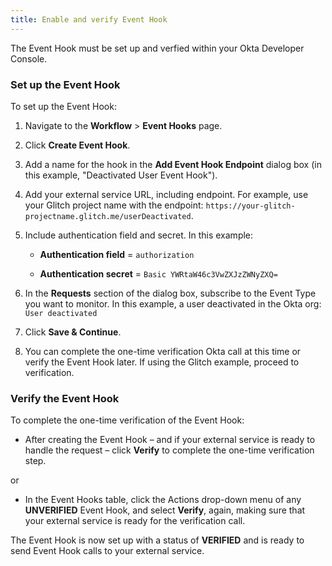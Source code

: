 ```yaml
---
title: Enable and verify Event Hook
---
```

The Event Hook must be set up and verfied within your Okta Developer Console.

### Set up the Event Hook
To set up the Event Hook:

1. Navigate to the **Workflow** > **Event Hooks** page.

2. Click **Create Event Hook**.

3. Add a name for the hook in the **Add Event Hook Endpoint** dialog box (in this example, "Deactivated User Event Hook").

4. Add your external service URL, including endpoint. For example, use your Glitch project name with the endpoint: `https://your-glitch-projectname.glitch.me/userDeactivated`.

5. Include authentication field and secret. In this example:

    - **Authentication field** = `authorization`

    - **Authentication secret** = `Basic YWRtaW46c3VwZXJzZWNyZXQ=`

6. In the **Requests** section of the dialog box, subscribe to the Event Type you want to monitor. In this example, a user deactivated in the Okta org: `User deactivated`

7. Click **Save & Continue**.

8. You can complete the one-time verification Okta call at this time or verify the Event Hook later. If using the Glitch example, proceed to verification.

### Verify the Event Hook
To complete the one-time verification of the Event Hook:

- After creating the Event Hook &ndash; and if your external service is ready to handle the request &ndash; click **Verify** to complete the one-time verification step.

or

- In the Event Hooks table, click the Actions drop-down menu of any **UNVERIFIED** Event Hook, and select **Verify**, again, making sure that your external service is ready for the verification call.

The Event Hook is now set up with a status of **VERIFIED** and is ready to send Event Hook calls to your external service.

<NextSectionLink/>